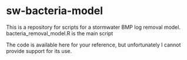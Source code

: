 # sw-bacteria-model
This is a repository for scripts for a stormwater BMP log removal model.
bacteria_removal_model.R is the main script 

The code is available here for your reference, but unfortunately I cannot provide support for its use. 
